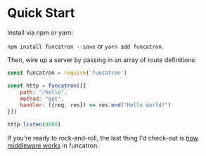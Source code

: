 # Quick Start

Install via npm or yarn:

`npm install funcatron --save` or `yarn add funcatron`.

Then, wire up a server by passing in an array of route definitions:

```javascript
const funcatron = require('funcatron')

const http = funcatron([{
    path: "/hello",
    method: "get",
    handler: ({req, res}) => res.end("Hello world!")
}])

http.listen(8000)
```

If you're ready to rock-and-roll, the last thing I'd check-out is [how middleware works](/route-middleware.md) in funcatron.